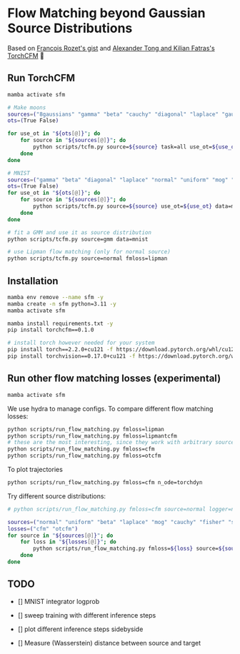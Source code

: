# Flow Matching beyond Gaussian Source Distributions

Based on [Francois Rozet's gist](https://gist.github.com/francois-rozet/fd6a820e052157f8ac6e2aa39e16c1aa)
and [Alexander Tong and Kilian Fatras's TorchCFM](https://github.com/atong01/conditional-flow-matching) 🙏


## Run TorchCFM

```bash
mamba activate sfm

# Make moons
sources=("8gaussians" "gamma" "beta" "cauchy" "diagonal" "laplace" "gaussian" "normal" "uniform" "mog" "multivariate")
ots=(True False)

for use_ot in "${ots[@]}"; do
    for source in "${sources[@]}"; do
        python scripts/tcfm.py source=${source} task=all use_ot=${use_ot} 
    done
done

# MNIST
sources=("gamma" "beta" "diagonal" "laplace" "normal" "uniform" "mog" "multivariate" "datafittednormal" "8gaussians" "gaussian")
ots=(True False)
for use_ot in "${ots[@]}"; do
    for source in "${sources[@]}"; do
        python scripts/tcfm.py source=${source} use_ot=${use_ot} data=mnist
    done
done

# fit a GMM and use it as source distribution
python scripts/tcfm.py source=gmm data=mnist

# use Lipman flow matching (only for normal source)
python scripts/tcfm.py source=normal fmloss=lipman
```

## Installation

```bash
mamba env remove --name sfm -y
mamba create -n sfm python=3.11 -y
mamba activate sfm

mamba install requirements.txt -y
pip install torchcfm==0.1.0

# install torch however needed for your system
pip install torch==2.2.0+cu121 -f https://download.pytorch.org/whl/cu121/torch
pip install torchvision==0.17.0+cu121 -f https://download.pytorch.org/whl/cu121/torchvision
```

## Run other flow matching losses (experimental)

```bash
mamba activate sfm
```
We use hydra to manage configs. To compare different flow matching losses:
```bash
python scripts/run_flow_matching.py fmloss=lipman
python scripts/run_flow_matching.py fmloss=lipmantcfm
# these are the most interesting, since they work with arbitrary source distributions
python scripts/run_flow_matching.py fmloss=cfm
python scripts/run_flow_matching.py fmloss=otcfm
```

To plot trajectories
```bash
python scripts/run_flow_matching.py fmloss=cfm n_ode=torchdyn
```

Try different source distributions:
```bash
# python scripts/run_flow_matching.py fmloss=cfm source=normal logger=neptune

sources=("normal" "uniform" "beta" "laplace" "mog" "cauchy" "fisher" "studentt" "weibull" "gamma" "laplace" "gumbel")
losses=("cfm" "otcfm")
for source in "${sources[@]}"; do
    for loss in "${losses[@]}"; do
        python scripts/run_flow_matching.py fmloss=${loss} source=${source} logger=neptune tags=["s1"]
    done
done
```

## TODO

- [] MNIST integrator logprob

- [] sweep training with different inference steps
- [] plot different inference steps sidebyside

- [] Measure (Wasserstein) distance between source and target


